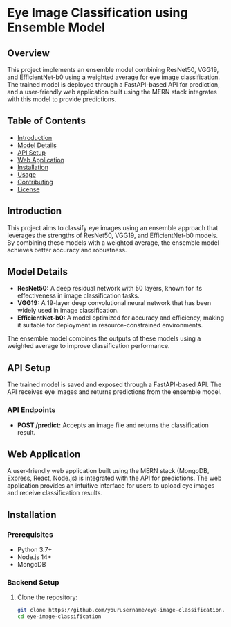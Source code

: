 # Eye Image Classification using Ensemble Model

## Overview

This project implements an ensemble model combining ResNet50, VGG19, and EfficientNet-b0 using a weighted average for eye image classification. The trained model is deployed through a FastAPI-based API for prediction, and a user-friendly web application built using the MERN stack integrates with this model to provide predictions.

## Table of Contents
- [Introduction](#introduction)
- [Model Details](#model-details)
- [API Setup](#api-setup)
- [Web Application](#web-application)
- [Installation](#installation)
- [Usage](#usage)
- [Contributing](#contributing)
- [License](#license)

## Introduction

This project aims to classify eye images using an ensemble approach that leverages the strengths of ResNet50, VGG19, and EfficientNet-b0 models. By combining these models with a weighted average, the ensemble model achieves better accuracy and robustness.

## Model Details

- **ResNet50:** A deep residual network with 50 layers, known for its effectiveness in image classification tasks.
- **VGG19:** A 19-layer deep convolutional neural network that has been widely used in image classification.
- **EfficientNet-b0:** A model optimized for accuracy and efficiency, making it suitable for deployment in resource-constrained environments.

The ensemble model combines the outputs of these models using a weighted average to improve classification performance.

## API Setup

The trained model is saved and exposed through a FastAPI-based API. The API receives eye images and returns predictions from the ensemble model.

### API Endpoints

- **POST /predict:** Accepts an image file and returns the classification result.

## Web Application

A user-friendly web application built using the MERN stack (MongoDB, Express, React, Node.js) is integrated with the API for predictions. The web application provides an intuitive interface for users to upload eye images and receive classification results.

## Installation

### Prerequisites

- Python 3.7+
- Node.js 14+
- MongoDB

### Backend Setup

1. Clone the repository:
   ```bash
   git clone https://github.com/yourusername/eye-image-classification.git
   cd eye-image-classification
